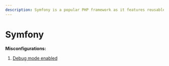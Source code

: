 ```yaml
---
description: Symfony is a popular PHP framework as it features reusable PHP components
---
```


# Symfony

**Misconfigurations:**

1. [Debug mode enabled](debug-mode-enabled.md)
